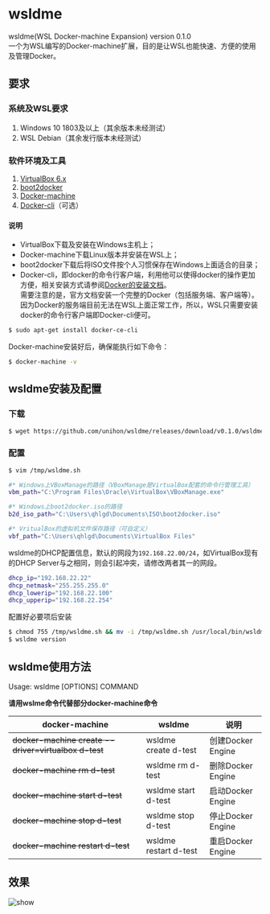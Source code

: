 # wsldme

wsldme(WSL Docker-machine Expansion) version 0.1.0  
一个为WSL编写的Docker-machine扩展，目的是让WSL也能快速、方便的使用及管理Docker。

## 要求

### 系统及WSL要求

1. Windows 10 1803及以上（其余版本未经测试）
2. WSL Debian（其余发行版本未经测试）

### 软件环境及工具

1. [VirtualBox 6.x](https://www.virtualbox.org/wiki/Downloads)
2. [boot2docker](https://github.com/boot2docker/boot2docker/releases)
3. [Docker-machine](https://github.com/docker/machine/releases)
4. [Docker-cli](https://github.com/docker/cli)（可选）

#### 说明

- VirtualBox下载及安装在Windows主机上；  
- Docker-machine下载Linux版本并安装在WSL上；  
- boot2docker下载后将ISO文件按个人习惯保存在Windows上面适合的目录；
- Docker-cli，即docker的命令行客户端，利用他可以使得docker的操作更加方便，相关安装方式请参阅[Docker的安装文档](https://docs.docker.com/install/)。  
需要注意的是，官方文档安装一个完整的Docker（包括服务端、客户端等）。因为Docker的服务端目前无法在WSL上面正常工作，所以，WSL只需要安装docker的命令行客户端即Docker-cli便可。

``` bash
$ sudo apt-get install docker-ce-cli
```

Docker-machine安装好后，确保能执行如下命令：

``` bash
$ docker-machine -v
```

## wsldme安装及配置

### 下载

``` bash
$ wget https://github.com/unihon/wsldme/releases/download/v0.1.0/wsldme.sh -O /tmp/wsldme.sh
```

### 配置

``` bash
$ vim /tmp/wsldme.sh
```

``` bash
#* Windows上VBoxManage的路径（VBoxManage是VirtualBox配套的命令行管理工具）
vbm_path="C:\Program Files\Oracle\VirtualBox\VBoxManage.exe"

#* Windows上boot2docker.iso的路径
b2d_iso_path="C:\Users\qhlgd\Documents\ISO\boot2docker.iso"

#* VritualBox的虚拟机文件保存路径（可自定义）
vbf_path="C:\Users\qhlgd\Documents\VirtualBox Files"
```

wsldme的DHCP配置信息，默认的网段为`192.168.22.00/24`，如VirtualBox现有的DHCP Server与之相同，则会引起冲突，请修改两者其一的网段。

``` bash
dhcp_ip="192.168.22.22"
dhcp_netmask="255.255.255.0"
dhcp_lowerip="192.168.22.100"
dhcp_upperip="192.168.22.254"
```

配置好必要项后安装

``` bash
$ chmod 755 /tmp/wsldme.sh && mv -i /tmp/wsldme.sh /usr/local/bin/wsldme
$ wsldme version
```

## wsldme使用方法

Usage: wsldme [OPTIONS] COMMAND

**请用wslme命令代替部分docker-machine命令**

| docker-machine | wsldme | 说明 |
| - | - | - |
| ~~docker-machine create --driver=virtualbox d-test~~ | wsldme create  d-test | 创建Docker Engine |
| ~~docker-machine rm d-test~~ | wsldme rm d-test | 删除Docker Engine |
| ~~docker-machine start d-test~~ | wsldme start d-test | 启动Docker Engine |
| ~~docker-machine stop d-test~~ | wsldme stop d-test | 停止Docker Engine |
| ~~docker-machine restart d-test~~ | wsldme restart d-test | 重启Docker Engine |

## 效果

![show](https://github.com/unihon/wsldme/public/show.jpg)
